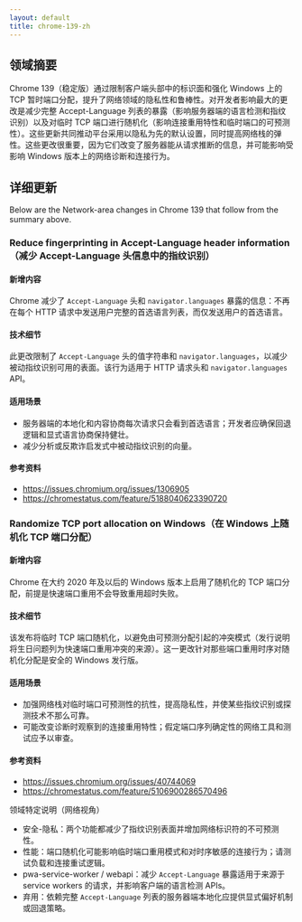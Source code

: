 ```yaml
---
layout: default
title: chrome-139-zh
---
```


## 领域摘要

Chrome 139（稳定版）通过限制客户端头部中的标识面和强化 Windows 上的 TCP 暂时端口分配，提升了网络领域的隐私性和鲁棒性。对开发者影响最大的更改是减少完整 Accept-Language 列表的暴露（影响服务器端的语言检测和指纹识别）以及对临时 TCP 端口进行随机化（影响连接重用特性和临时端口的可预测性）。这些更新共同推动平台采用以隐私为先的默认设置，同时提高网络栈的弹性。这些更改很重要，因为它们改变了服务器能从请求推断的信息，并可能影响受影响 Windows 版本上的网络诊断和连接行为。

## 详细更新

Below are the Network-area changes in Chrome 139 that follow from the summary above.

### Reduce fingerprinting in Accept-Language header information（减少 Accept-Language 头信息中的指纹识别）

#### 新增内容
Chrome 减少了 `Accept-Language` 头和 `navigator.languages` 暴露的信息：不再在每个 HTTP 请求中发送用户完整的首选语言列表，而仅发送用户的首选语言。

#### 技术细节
此更改限制了 `Accept-Language` 头的值字符串和 `navigator.languages`，以减少被动指纹识别可用的表面。该行为适用于 HTTP 请求头和 `navigator.languages` API。

#### 适用场景
- 服务器端的本地化和内容协商每次请求只会看到首选语言；开发者应确保回退逻辑和显式语言协商保持健壮。
- 减少分析或反欺诈启发式中被动指纹识别的向量。

#### 参考资料
- https://issues.chromium.org/issues/1306905
- https://chromestatus.com/feature/5188040623390720

### Randomize TCP port allocation on Windows（在 Windows 上随机化 TCP 端口分配）

#### 新增内容
Chrome 在大约 2020 年及以后的 Windows 版本上启用了随机化的 TCP 端口分配，前提是快速端口重用不会导致重用超时失败。

#### 技术细节
该发布将临时 TCP 端口随机化，以避免由可预测分配引起的冲突模式（发行说明将生日问题列为快速端口重用冲突的来源）。这一更改针对那些端口重用时序对随机化分配是安全的 Windows 发行版。

#### 适用场景
- 加强网络栈对临时端口可预测性的抗性，提高隐私性，并使某些指纹识别或探测技术不那么可靠。
- 可能改变诊断时观察到的连接重用特性；假定端口序列确定性的网络工具和测试应予以审查。

#### 参考资料
- https://issues.chromium.org/issues/40744069
- https://chromestatus.com/feature/5106900286570496

领域特定说明（网络视角）
- 安全-隐私：两个功能都减少了指纹识别表面并增加网络标识符的不可预测性。
- 性能：端口随机化可能影响临时端口重用模式和对时序敏感的连接行为；请测试负载和连接重试逻辑。
- pwa-service-worker / webapi：减少 `Accept-Language` 暴露适用于来源于 service workers 的请求，并影响客户端的语言检测 APIs。
- 弃用：依赖完整 `Accept-Language` 列表的服务器端本地化应提供显式偏好机制或回退策略。

